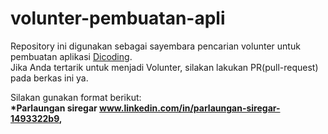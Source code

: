 # volunter-pembuatan-apli
Repository ini digunakan sebagai sayembara pencarian volunter untuk pembuatan aplikasi [Dicoding](www.dicoding.com).<br>
Jika Anda tertarik untuk menjadi Volunter, silakan lakukan PR(pull-request) pada berkas ini ya.<br>

Silakan gunakan format berikut:<br>
**\*Parlaungan siregar www.linkedin.com/in/parlaungan-siregar-1493322b9,**  

